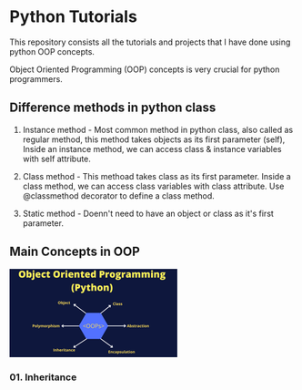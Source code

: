# Python Tutorials

This repository consists all the tutorials and projects that I have done using  python OOP concepts.

Object Oriented Programming (OOP) concepts is very crucial for python programmers.

## Difference methods in python class
01. Instance method - Most common method in python class, also called as regular method, this method takes objects as its first parameter (self), Inside an instance method, we can access class & instance variables with self attribute.

02. Class method - This methoad takes class as its first parameter. Inside a class method, we can access class variables with class attribute. Use @classmethod decorator to define a class method.

03. Static method - Doenn't need to have an object or class as it's first parameter. 

## Main Concepts in OOP

![alt text](rsz_img.png)
### 01. Inheritance


